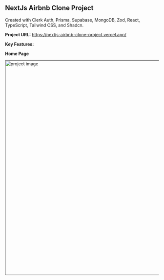 ## NextJs Airbnb Clone Project

Created with Clerk Auth, Prisma, Supabase, MongoDB, Zod, React, TypeScript, Tailwind CSS, and Shadcn.

**Project URL:**
https://nextjs-airbnb-clone-project.vercel.app/

**Key Features:**

**Home Page**

<a href='' target='_blank'>
<img src='' width='700' alt='project image'>
</a>
